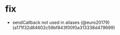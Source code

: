# fix

* sendCallback not used in aliases (@euro20179) (a171f32d84602c59bf843f00f0a313338d479699)


